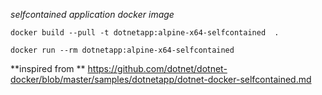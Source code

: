 *selfcontained application docker image*
```
docker build --pull -t dotnetapp:alpine-x64-selfcontained  .
```

```
docker run --rm dotnetapp:alpine-x64-selfcontained
```

**inspired from **
https://github.com/dotnet/dotnet-docker/blob/master/samples/dotnetapp/dotnet-docker-selfcontained.md
